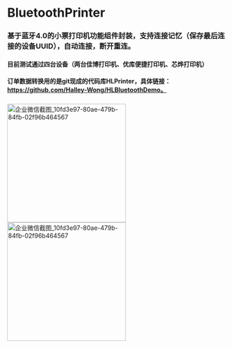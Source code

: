 # BluetoothPrinter

### 基于蓝牙4.0的小票打印机功能组件封装，支持连接记忆（保存最后连接的设备UUID），自动连接，断开重连。
#### 目前测试通过四台设备（两台佳博打印机、优库便捷打印机、芯烨打印机）
#### 订单数据转换用的是git现成的代码库HLPrinter，具体链接：https://github.com/Halley-Wong/HLBluetoothDemo。
###
<img width="273" alt="企业微信截图_10fd3e97-80ae-479b-84fb-02f96b464567" src="https://user-images.githubusercontent.com/13111933/140303654-22a96977-b136-40a5-b7c9-e0b307221e97.jpg">

<img width="273" alt="企业微信截图_10fd3e97-80ae-479b-84fb-02f96b464567" src="https://user-images.githubusercontent.com/13111933/140303691-0374dd5a-faa5-4b04-b702-b73c6f57dfd6.jpg">
